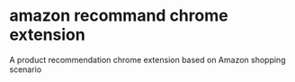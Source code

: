# amazon recommand chrome extension
 A product recommendation chrome extension based on Amazon shopping scenario
